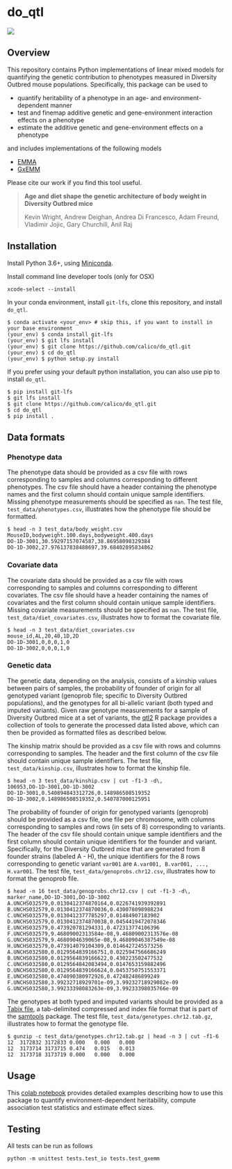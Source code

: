 # do_qtl

![](https://github.com/calico/do-qtl/workflows/test-do_qtl/badge.svg)

## Overview

This repository contains Python implementations of linear mixed models for quantifying
the genetic contribution to phenotypes measured in Diversity Outbred mouse
populations. Specifically, this package can be used to

+ quantify heritability of a phenotype in an age- and environment-dependent manner
+ test and finemap additive genetic and gene-environment interaction effects on a phenotype
+ estimate the additive genetic and gene-environment effects on a phenotype

and includes implementations of the following models

+ [EMMA](https://www.genetics.org/content/178/3/1709)
+ [GxEMM](https://www.sciencedirect.com/science/article/pii/S0002929719304628)

Please cite our work if you find this tool useful.

> **Age and diet shape the genetic architecture of body weight in Diversity Outbred mice**
>
> Kevin Wright, Andrew Deighan, Andrea Di Francesco, Adam Freund, Vladimir Jojic, Gary Churchill, Anil Raj
>

## Installation

Install Python 3.6+, using [Miniconda](https://conda.io/miniconda.html).

Install command line developer tools (only for OSX)
```
xcode-select --install
```

In your conda environment, install `git-lfs`, clone this repository, and install `do_qtl`.
```
$ conda activate <your_env> # skip this, if you want to install in your base environment
(your_env) $ conda install git-lfs
(your_env) $ git lfs install
(your_env) $ git clone https://github.com/calico/do_qtl.git
(your_env) $ cd do_qtl
(your_env) $ python setup.py install
```

If you prefer using your default python installation, you can also use pip to install `do_qtl`.
```
$ pip install git-lfs
$ git lfs install
$ git clone https://github.com/calico/do_qtl.git
$ cd do_qtl
$ pip install .
```

## Data formats 

### Phenotype data
The phenotype data should be provided as a csv file with rows corresponding to samples
and columns corresponding to different phenotypes. The csv file should have a
header containing the phenotype names and the first column should contain
unique sample identifiers. Missing phenotype measurements should be specified
as `nan`. The test file, `test_data/phenotypes.csv`, illustrates how the phenotype
file should be formatted.

```
$ head -n 3 test_data/body_weight.csv
MouseID,bodyweight.100.days,bodyweight.400.days
DO-1D-3001,30.59297157074587,38.86958098329384
DO-1D-3002,27.976137838488697,39.68402895834862
```

### Covariate data
The covariate data should be provided as a csv file with rows corresponding to
samples and columns corresponding to different covariates. The csv file should
have a header containing the names of covariates and the first column should
contain unique sample identifiers. Missing covariate measurements should be
specified as `nan`. The test file, `test_data/diet_covariates.csv`, illustrates how
to format the covariate file.

```
$ head -n 3 test_data/diet_covariates.csv
mouse_id,AL,20,40,1D,2D
DO-1D-3001,0,0,0,1,0
DO-1D-3002,0,0,0,1,0
```

### Genetic data
The genetic data, depending on the analysis, consists of a kinship values
between pairs of samples, the probability of founder of origin for all
genotyped variant (genoprob file; specific to Diversity Outbred populations), 
and the genotypes for all bi-allelic variant (both typed and imputed variants).
Given raw genotype measurements for a sample of Diversity Outbred mice at a set
of variants, the [qtl2](https://kbroman.org/qtl2/) R package provides a 
collection of tools to generate the processed data listed above, which can then
be provided as formatted files as described below.

The kinship matrix should be provided as a csv file with rows and columns
corresponding to samples. The header and the first column of the csv file 
should contain unique sample identifiers. The test file, `test_data/kinship.csv`,
illustrates how to format the kinship file.

```
$ head -n 3 test_data/kinship.csv | cut -f1-3 -d\,
106953,DO-1D-3001,DO-1D-3002
DO-1D-3001,0.540894843312726,0.148986508519352
DO-1D-3002,0.148986508519352,0.540787000125951
```

The probability of founder of origin for genotyped variants (genoprob) should be
provided as a csv file, one file per chromosome, with columns corresponding to 
samples and rows (in sets of 8) corresponding to variants. The header of the csv file should
contain unique sample identifiers and the first column should contain unique
identifiers for the founder and variant. Specifically, for the Diversity
Outbred mice that are generated from 8 founder strains (labeled A - H), the
unique identifiers for the 8 rows corresponding to genetic variant `var001`
are `A.var001, B.var001, ..., H.var001`. The test file,
`test_data/genoprobs.chr12.csv`, illustrates how to format the genoprob file.

```
$ head -n 16 test_data/genoprobs.chr12.csv | cut -f1-3 -d\,
marker_name,DO-1D-3001,DO-1D-3002
A.UNCHS032579,0.0130412374870164,0.0226741939392891
B.UNCHS032579,0.0130412374870036,0.430078098988234
C.UNCHS032579,0.0130412377785297,0.01484907183902
D.UNCHS032579,0.0130412374870038,0.0454419472078346
E.UNCHS032579,0.473920781294331,0.472313774106396
F.UNCHS032579,9.46809002313584e-08,9.46809002313576e-08
G.UNCHS032579,9.4680904639065e-08,9.46809046387549e-08
H.UNCHS032579,0.473914079104309,0.0146427245573256
A.UNCHS032580,0.0129564839166751,0.0225947566686249
B.UNCHS032580,0.0129564839166622,0.430223502477532
C.UNCHS032580,0.0129564842083494,0.0147653159882496
D.UNCHS032580,0.0129564839166624,0.0453750751553371
E.UNCHS032580,0.474090380972926,0.472482486899249
F.UNCHS032580,3.99232718929701e-09,3.99232718929082e-09
G.UNCHS032580,3.99233398083263e-09,3.99233398035766e-09
```

The genotypes at both typed and imputed variants should be provided as a
[Tabix file](https://academic.oup.com/bioinformatics/article/27/5/718/262743), 
a tab-delimited compressed and index file format that is part of the 
[samtools](http://www.htslib.org/doc/tabix.html) package. The test file,
`test_data/genotypes.chr12.tab.gz`, illustrates how to format the genotype file.

```
$ gunzip -c test_data/genotypes.chr12.tab.gz | head -n 3 | cut -f1-6
12	3172832	3172833	0.000	0.000	0.000
12	3173714	3173715	0.474	0.015	0.013
12	3173718	3173719	0.000	0.000	0.000
```

## Usage 

This [colab notebook](https://colab.research.google.com/drive/110yTH0GZZcdNxEbs491Ba563f6srast5?usp=sharing) 
provides detailed examples describing how to use this package 
to quantify environment-dependent heritability, compute association 
test statistics and estimate effect sizes. 

## Testing

All tests can be run as follows

```
python -m unittest tests.test_io tests.test_gxemm
```
